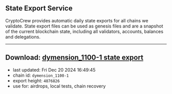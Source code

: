 ## State Export Service
CryptoCrew provides automatic daily state exports for all chains we validate. State export files can be used as genesis files and are a snapshot of the current blockchain state, including all validators, accounts, balances and delegations.

---
**Download: [dymension_1100-1 state export](https://dl-eu2.ccvalidators.com/SERVICE/dymension/dymension_1100-1_export_4876826.json)**
---

- last updated: Fri Dec 20 2024 16:49:45
- chain id: `dymension_1100-1`
- export height: `4876826`
- use for: airdrops, local tests, chain recovery
